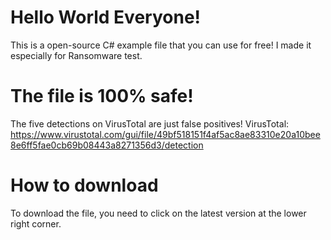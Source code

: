 # Hello World Everyone!
This is a open-source C# example file that you can use for free!
I made it especially for Ransomware test.
# The file is 100% safe!
The five detections on VirusTotal are just false positives!
VirusTotal: https://www.virustotal.com/gui/file/49bf518151f4af5ac8ae83310e20a10bee8e6ff5fae0cb69b08443a8271356d3/detection
# How to download
To download the file, you need to click on the latest version at the lower right corner.
